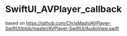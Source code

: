 # SwiftUI_AVPlayer_callback
based on https://github.com/ChrisMash/AVPlayer-SwiftUI/blob/master/AVPlayer-SwiftUI/AudioView.swift

